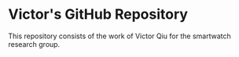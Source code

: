 # Victor's GitHub Repository

This repository consists of the work of Victor Qiu for the smartwatch research group. 
